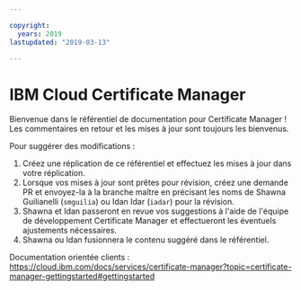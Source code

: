 ```yaml
---

copyright:
  years: 2019
lastupdated: "2019-03-13"

---
```


# IBM Cloud Certificate Manager

Bienvenue dans le référentiel de documentation pour Certificate Manager ! Les commentaires en retour et les mises à jour sont toujours les bienvenus. 



Pour suggérer des modifications :

1. Créez une réplication de ce référentiel et effectuez les mises à jour dans votre réplication. 
2. Lorsque vos mises à jour sont prêtes pour révision, créez une demande PR et envoyez-la à la branche maître en précisant les noms de Shawna Guilianelli (`smguilia`) ou Idan Idar (`iadar`) pour la révision. 
3. Shawna et Idan passeront en revue vos suggestions à l'aide de l'équipe de développement Certificate Manager et effectueront les éventuels ajustements nécessaires. 
4. Shawna ou Idan fusionnera le contenu suggéré dans le référentiel. 

Documentation orientée clients : https://cloud.ibm.com/docs/services/certificate-manager?topic=certificate-manager-gettingstarted#gettingstarted










